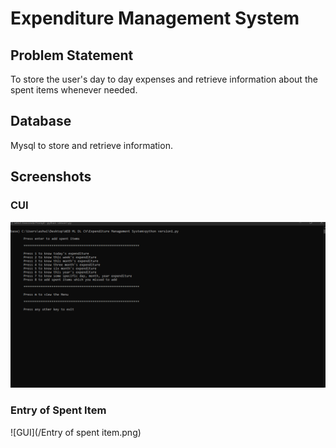 # Expenditure Management System

## Problem Statement
To store the user's day to day expenses and retrieve information about the spent items whenever needed.

## Database
Mysql to store and retrieve information.

## Screenshots
### CUI
   ![CUI](/CUI.png)
   
### Entry of Spent Item
   ![GUI](/Entry of spent item.png)
  



